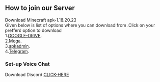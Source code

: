 ## How to join our Server
Download Minecraft apk-1.18.20.23 <br>
Given below is list of options where you can download from .Click on your prefferd option to download<br>
1.[GOOGLE-DRIVE](https://drive.google.com/uc?id=1P0U0slvLNr5q0M7mLcP_sYRaPw_DAFAf&export=download).<br>
2.[Mega](https://mega.nz/file/fQQzCCjA#54RTGtF2Zr6EyT1Y9rCg-oaTUGIMjynRppFsQeYCveM).<br>
3.[apkadmin](https://apkadmin.com/82gwhgl9q7rj/Minecraft_1.18.2.03___40_Full__41_.apk.html).<br>
4.[Telegram](https://t.me/play_minecraft_hemkers/3).<br>

### Set-up Voice Chat


Download Discord [CLICK-HERE](https://play.google.com/store/apps/details?id=com.discord) 



